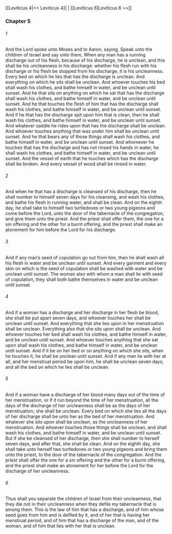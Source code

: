 [[Leviticus 4|<< Leviticus 4]]  |  [[Leviticus 6|Leviticus 6 >>]]

### Chapter 5
###### 1
And the Lord spoke unto Moses and to Aaron, saying, Speak unto the children of Israel and say unto them, When any man has a running discharge out of his flesh, because of his discharge, he is unclean, and this shall be his uncleanness in his discharge: whether his flesh run with his discharge or his flesh be stopped from his discharge, it is his uncleanness. Every bed on which he lies that has the discharge is unclean. And everything on which he sits shall be unclean. And whoever touches his bed shall wash his clothes, and bathe himself in water, and be unclean until sunset. And he that sits on anything on which he sat that has the discharge shall wash his clothes, and bathe himself in water, and be unclean until sunset. And he that touches the flesh of him that has the discharge shall wash his clothes, and bathe himself in water, and be unclean until sunset. And if he that has the discharge spit upon him that is clean, then he shall wash his clothes, and bathe himself in water, and be unclean until sunset. And whatever saddle he rides upon that has the discharge shall be unclean. And whoever touches anything that was under him shall be unclean until sunset. And he that bears any of those things shall wash his clothes, and bathe himself in water, and be unclean until sunset. And whomever he touches that has the discharge and has not rinsed his hands in water, he shall wash his clothes, and bathe himself in water, and be unclean until sunset. And the vessel of earth that he touches which has the discharge shall be broken. And every vessel of wood shall be rinsed in water.

###### 2
And when he that has a discharge is cleansed of his discharge, then he shall number to himself seven days for his cleansing, and wash his clothes, and bathe his flesh in running water, and shall be clean. And on the eighth day, he shall take to himself two turtledoves or two young pigeons and come before the Lord, unto the door of the tabernacle of the congregation, and give them unto the priest. And the priest shall offer them, the one for a sin offering and the other for a burnt offering, and the priest shall make an atonement for him before the Lord for his discharge.

###### 3
And if any man’s seed of copulation go out from him, then he shall wash all his flesh in water and be unclean until sunset. And every garment and every skin on which is the seed of copulation shall be washed with water and be unclean until sunset. The woman also with whom a man shall lie with seed of copulation, they shall both bathe themselves in water and be unclean until sunset.

###### 4
And if a woman has a discharge and her discharge in her flesh be blood, she shall be put apart seven days, and whoever touches her shall be unclean until sunset. And everything that she lies upon in her menstruation shall be unclean. Everything also that she sits upon shall be unclean. And whoever touches her bed shall wash his clothes, and bathe himself in water, and be unclean until sunset. And whoever touches anything that she sat upon shall wash his clothes, and bathe himself in water, and be unclean until sunset. And if it be on her bed or on anything on which she sits, when he touches it, he shall be unclean until sunset. And if any man lie with her at all, and her menstrual period be upon him, he shall be unclean seven days, and all the bed on which he lies shall be unclean.

###### 5
And if a woman have a discharge of her blood many days out of the time of her menstruation, or if it run beyond the time of her menstruation, all the days of the discharge of her uncleanness shall be as the days of her menstruation; she shall be unclean. Every bed on which she lies all the days of her discharge shall be unto her as the bed of her menstruation. And whatever she sits upon shall be unclean, as the uncleanness of her menstruation. And whoever touches those things shall be unclean, and shall wash his clothes, and bathe himself in water, and be unclean until sunset. But if she be cleansed of her discharge, then she shall number to herself seven days, and after that, she shall be clean. And on the eighth day, she shall take unto herself two turtledoves or two young pigeons and bring them unto the priest, to the door of the tabernacle of the congregation. And the priest shall offer the one for a sin offering and the other for a burnt offering, and the priest shall make an atonement for her before the Lord for the discharge of her uncleanness.

###### 6
Thus shall you separate the children of Israel from their uncleanness, that they die not in their uncleanness when they defile my tabernacle that is among them. This is the law of him that has a discharge, and of him whose seed goes from him and is defiled by it, and of her that is having her menstrual period, and of him that has a discharge of the man, and of the woman, and of him that lies with her that is unclean.